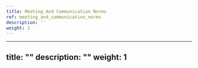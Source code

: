 ```yaml
---
title: Meeting And Communication Norms
ref: meeting_and_communication_norms
description: ''
weight: 1
---
```

---
title: ""
description: ""
weight: 1
---